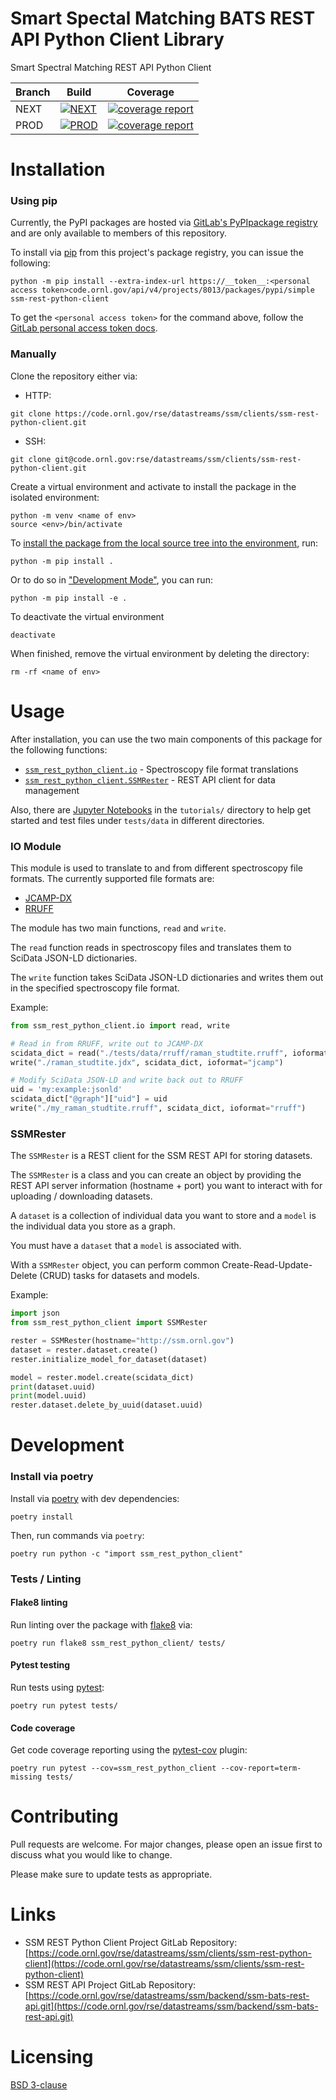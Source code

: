 # Smart Spectal Matching BATS REST API Python Client Library 

Smart Spectral Matching REST API Python Client

| Branch  | Build | Coverage |
|---------|-------|----------|
| NEXT    | [![NEXT](https://code.ornl.gov/rse/datastreams/ssm/clients/ssm-rest-python-client/badges/next/pipeline.svg)](https://code.ornl.gov/rse/datastreams/ssm/clients/ssm-rest-python-client/-/pipelines/next/latest) | [![coverage report](https://code.ornl.gov/rse/datastreams/ssm/clients/ssm-rest-python-client/badges/next/coverage.svg)](https://code.ornl.gov/rse/datastreams/ssm/clients/ssm-rest-python-client/-/commits/next) |
| PROD    | [![PROD](https://code.ornl.gov/rse/datastreams/ssm/clients/ssm-rest-python-client/badges/main/pipeline.svg)](https://code.ornl.gov/rse/datastreams/ssm/clients/ssm-rest-python-client/-/pipelines/main/latest) | [![coverage report](https://code.ornl.gov/rse/datastreams/ssm/clients/ssm-rest-python-client/badges/main/coverage.svg)](https://code.ornl.gov/rse/datastreams/ssm/clients/ssm-rest-python-client/-/commits/main) |

# Installation

### Using pip
Currently, the PyPI packages are hosted
via [GitLab's PyPIpackage registry](https://docs.gitlab.com/ee/user/packages/pypi_repository/)
and are only available to members of this repository.

To install via [pip](https://pip.pypa.io/en/stable/) from this project's package registry, you can issue the following:
```
python -m pip install --extra-index-url https://__token__:<personal access token>code.ornl.gov/api/v4/projects/8013/packages/pypi/simple ssm-rest-python-client
```

To get the `<personal access token>` for the command above,
follow the [GitLab personal access token docs](https://docs.gitlab.com/ee/user/profile/personal_access_tokens.html).

### Manually
Clone the repository either via:
 - HTTP:
```
git clone https://code.ornl.gov/rse/datastreams/ssm/clients/ssm-rest-python-client.git
```
 - SSH:
```
git clone git@code.ornl.gov:rse/datastreams/ssm/clients/ssm-rest-python-client.git
```

Create a virtual environment and activate to install the package in the isolated environment:
```
python -m venv <name of env>
source <env>/bin/activate
```

To [install the package from the local source tree into the environment](https://packaging.python.org/tutorials/installing-packages/#installing-from-a-local-src-tree), run:
```
python -m pip install .
```

Or to do so in ["Development Mode"](https://setuptools.readthedocs.io/en/latest/setuptools.html#development-mode), you can run:
```
python -m pip install -e .
```

To deactivate the virtual environment
```
deactivate
```

When finished, remove the virtual environment by deleting the directory:
```
rm -rf <name of env>
```

# Usage
After installation, you can use the two main components of this package for the
following functions:
* [`ssm_rest_python_client.io`](#io-module) - Spectroscopy file format translations
* [`ssm_rest_python_client.SSMRester`](#ssmrester) - REST API client for data management

Also, there are [Jupyter Notebooks](https://jupyter.org/)
in the `tutorials/` directory to help get started
and test files under `tests/data` in different directories.

### IO Module

This module is used to translate to and from different spectroscopy file formats.
The currently supported file formats are:
* [JCAMP-DX](http://jcamp-dx.org/)
* [RRUFF](https://rruff.info/)

The module has two main functions, `read` and `write`.

The `read` function reads in spectroscopy files
and translates them to SciData JSON-LD dictionaries.

The `write` function takes SciData JSON-LD dictionaries
and writes them out in the specified spectroscopy file format.

Example:
```python
from ssm_rest_python_client.io import read, write

# Read in from RRUFF, write out to JCAMP-DX
scidata_dict = read("./tests/data/rruff/raman_studtite.rruff", ioformat="rruff")
write("./raman_studtite.jdx", scidata_dict, ioformat="jcamp")

# Modify SciData JSON-LD and write back out to RRUFF
uid = 'my:example:jsonld'
scidata_dict["@graph"]["uid"] = uid
write("./my_raman_studtite.rruff", scidata_dict, ioformat="rruff")
```

### SSMRester

The `SSMRester` is a REST client for the SSM REST API for storing datasets.

The `SSMRester` is a class and you can create an object by providing
the REST API server information (hostname + port) you want to interact
with for uploading / downloading datasets.

A `dataset` is a collection of individual data you want to store
and a `model` is the individual data you store as a graph.

You must have a `dataset` that a `model` is associated with.

With a `SSMRester` object, you can perform common
Create-Read-Update-Delete (CRUD) tasks for datasets and models.

Example:
```python
import json
from ssm_rest_python_client import SSMRester

rester = SSMRester(hostname="http://ssm.ornl.gov")
dataset = rester.dataset.create()
rester.initialize_model_for_dataset(dataset)

model = rester.model.create(scidata_dict)
print(dataset.uuid)
print(model.uuid)
rester.dataset.delete_by_uuid(dataset.uuid)
```

# Development

### Install via poetry

Install via [poetry](https://python-poetry.org/) with dev dependencies:
```
poetry install
```

Then, run commands via `poetry`:
```
poetry run python -c "import ssm_rest_python_client"
```

### Tests / Linting

#### Flake8 linting
Run linting over the package with [flake8](https://flake8.pycqa.org/en/latest/) via:
```
poetry run flake8 ssm_rest_python_client/ tests/
```

#### Pytest testing
Run tests using [pytest](https://docs.pytest.org/en/stable/):
```
poetry run pytest tests/
```

#### Code coverage

Get code coverage reporting using the [pytest-cov](https://pytest-cov.readthedocs.io/en/latest/) plugin:
```
poetry run pytest --cov=ssm_rest_python_client --cov-report=term-missing tests/
```

# Contributing
Pull requests are welcome. For major changes, please open an issue first to discuss what you would like to change.

Please make sure to update tests as appropriate.

# Links
* SSM REST Python Client Project GitLab Repository: [https://code.ornl.gov/rse/datastreams/ssm/clients/ssm-rest-python-client](https://code.ornl.gov/rse/datastreams/ssm/clients/ssm-rest-python-client)
* SSM REST API Project GitLab Repository: [https://code.ornl.gov/rse/datastreams/ssm/backend/ssm-bats-rest-api.git](https://code.ornl.gov/rse/datastreams/ssm/backend/ssm-bats-rest-api.git)

# Licensing
[BSD 3-clause](https://choosealicense.com/licenses/bsd-3-clause/)

